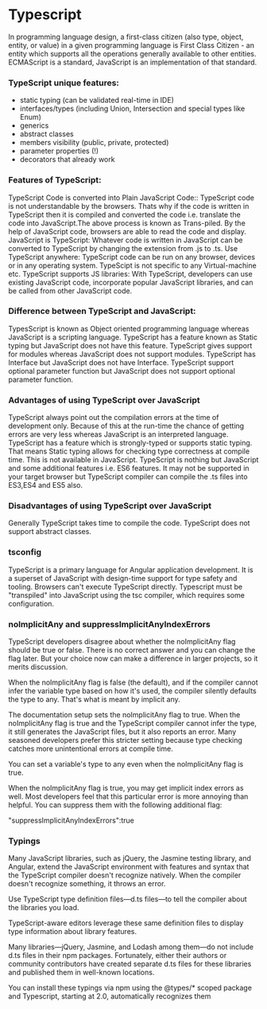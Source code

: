 # Typescript
In programming language design, a first-class citizen (also type, object, entity, or value) in a given programming language is First Class Citizen - an entity which supports all the operations generally available to other entities.
ECMAScript is a standard, JavaScript is an implementation of that standard. 

### TypeScript unique features:
- static typing (can be validated real-time in IDE)
- interfaces/types (including Union, Intersection and special types like Enum)
- generics
- abstract classes
- members visibility (public, private, protected)
- parameter properties (!)
- decorators that already work

### Features of TypeScript:
TypeScript Code is converted into Plain JavaScript Code:: TypeScript code is not understandable by the browsers. Thats why if the code is written in TypeScript then it is compiled and converted the code i.e. translate the code into JavaScript.The above process is known as Trans-piled. By the help of JavaScript code, browsers are able to read the code and display.
JavaScript is TypeScript: Whatever code is written in JavaScript can be converted to TypeScript by changing the extension from .js to .ts.
Use TypeScript anywhere: TypeScript code can be run on any browser, devices or in any operating system. TypeScipt is not specific to any Virtual-machine etc.
TypeScript supports JS libraries: With TypeScript, developers can use existing JavaScript code, incorporate popular JavaScript libraries, and can be called from other JavaScript code.

### Difference between TypeScript and JavaScript:
TypesScript is known as Object oriented programming language whereas JavaScript is a scripting language.
TypeScript has a feature known as Static typing but JavaScript does not have this feature.
TypeScript gives support for modules whereas JavaScript does not support modules.
TypeScript has Interface but JavaScript does not have Interface.
TypeScript support optional parameter function but JavaScript does not support optional parameter function.

### Advantages of using TypeScript over JavaScript
TypeScript always point out the compilation errors at the time of development only. Because of this at the run-time the chance of getting errors are very less whereas JavaScript is an interpreted language.
TypeScript has a feature which is strongly-typed or supports static typing. That means Static typing allows for checking type correctness at compile time. This is not available in JavaScript.
TypeScript is nothing but JavaScript and some additional features i.e. ES6 features. It may not be supported in your target browser but TypeScript compiler can compile the .ts files into ES3,ES4 and ES5 also.

### Disadvantages of using TypeScript over JavaScript
Generally TypeScript takes time to compile the code.
TypeScript does not support abstract classes.

### tsconfig
TypeScript is a primary language for Angular application development. It is a superset of JavaScript with design-time support for type safety and tooling.
Browsers can't execute TypeScript directly. Typescript must be "transpiled" into JavaScript using the tsc compiler, which requires some configuration.

### noImplicitAny and suppressImplicitAnyIndexErrors
TypeScript developers disagree about whether the noImplicitAny flag should be true or false. There is no correct answer and you can change the flag later. But your choice now can make a difference in larger projects, so it merits discussion.

When the noImplicitAny flag is false (the default), and if the compiler cannot infer the variable type based on how it's used, the compiler silently defaults the type to any. That's what is meant by implicit any.

The documentation setup sets the noImplicitAny flag to true. When the noImplicitAny flag is true and the TypeScript compiler cannot infer the type, it still generates the JavaScript files, but it also reports an error. Many seasoned developers prefer this stricter setting because type checking catches more unintentional errors at compile time.

You can set a variable's type to any even when the noImplicitAny flag is true.

When the noImplicitAny flag is true, you may get implicit index errors as well. Most developers feel that this particular error is more annoying than helpful. You can suppress them with the following additional flag:

"suppressImplicitAnyIndexErrors":true

### Typings

Many JavaScript libraries, such as jQuery, the Jasmine testing library, and Angular, extend the JavaScript environment with features and syntax that the TypeScript compiler doesn't recognize natively. When the compiler doesn't recognize something, it throws an error.

Use TypeScript type definition files—d.ts files—to tell the compiler about the libraries you load.

TypeScript-aware editors leverage these same definition files to display type information about library features.

Many libraries—jQuery, Jasmine, and Lodash among them—do not include d.ts files in their npm packages. Fortunately, either their authors or community contributors have created separate d.ts files for these libraries and published them in well-known locations.

You can install these typings via npm using the @types/* scoped package and Typescript, starting at 2.0, automatically recognizes them